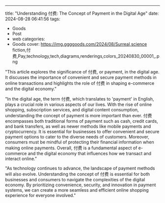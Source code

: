 ---
title: "Understanding 付费: The Concept of Payment in the Digital Age"
date: 2024-08-28 06:41:56
tags:
  - Goods
  - Post
  - web
categories:
  - Goods
cover: https://img.ggggoods.com/2024/08/Surreal,science fiction,付费,Pay,technology,tech,diagrams,renderings,colors_20240830_00001_.png

"This article explores the significance of 付费, or payment, in the digital age. It discusses the importance of convenient and secure payment methods in online transactions and highlights the role of 付费 in shaping e-commerce and the digital economy."

"In the digital age, the term 付费, which translates to 'payment' in English, plays a crucial role in various aspects of our lives. With the rise of online shopping, subscription services, and digital content consumption, understanding the concept of payment is more important than ever. 付费 encompasses both traditional forms of payment such as cash, credit cards, and bank transfers, as well as newer methods like mobile payments and cryptocurrency. It is essential for businesses to offer convenient and secure payment options to cater to the diverse needs of customers. Moreover, consumers must be mindful of protecting their financial information when making online payments. Overall, 付费 is a fundamental aspect of e-commerce and the digital economy that influences how we transact and interact online."

"As technology continues to advance, the landscape of payment methods will also evolve. Understanding the concept of 付费 is essential for both businesses and consumers to navigate the complexities of the digital economy. By prioritizing convenience, security, and innovation in payment systems, we can create a more seamless and efficient online shopping experience for everyone involved."
